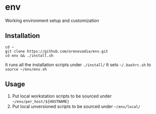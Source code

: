 # env
Working environment setup and customization

## Installation

```
cd ~
git clone https://github.com/orenovadia/env.git
cd env && ./install.sh
```

It runs all the installation scripts under `./install/`
It sets `~/.bashrc.sh` to `source ~/env/env.sh` 

## Usage

1. Put local workstation scripts to be sourced under `~/env/per_host/${HOSTNAME}`
2. Put local unversioned scripts to be sourced under `~/env/local/`
